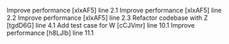 Improve performance [xlxAF5] line 2.1
Improve performance [xlxAF5] line 2.2
Improve performance [xlxAF5] line 2.3
Refactor codebase with Z [tgdD6G] line 4.1
Add test case for W [cCJVmr] line 10.1
Improve performance [h8LJlb] line 11.1
